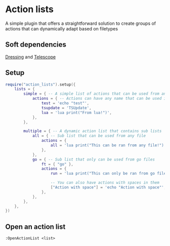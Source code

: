 # Action lists

A simple plugin that offers a straightforward solution to create groups of actions that can dynamically adapt based on filetypes

## Soft dependencies
[Dressing](https://github.com/stevearc/dressing.nvim) and [Telescope](https://github.com/nvim-telescope/telescope.nvim)

## Setup
```lua
require("action_lists").setup({
    lists = {
        simple = { -- A simple list of actions that can be used from any file
            actions = { -- Actions can have any name that can be used in lua tables
                test = 'echo "test"',
                tsupdate = 'TSUpdate',
                lua = 'lua print("From lua!")',
            },
        },

        multiple = { -- A dynamic action list that contains sub lists
            all = { -- Sub list that can be used from any file
                actions = {
                    all = 'lua print("This can be ran from any file!")',
                },
            },
            go = { -- Sub list that only can be used from go files
                ft = { "go" },
                actions = {
                    run = 'lua print("This can only be ran from go files!")',

                    -- You can also have actions with spaces in them
                    ["Action with space"] = 'echo "Action with space"',
                },
            },
        },
    },
})
```

## Open an action list
```vim
:OpenActionList <list>
```
